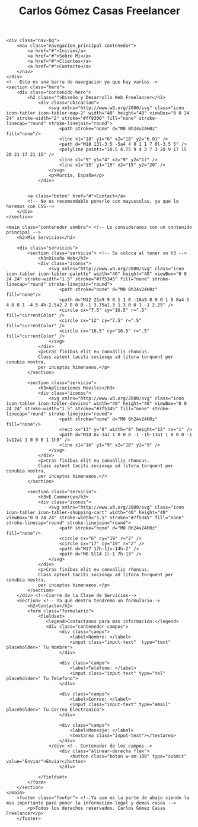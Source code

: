 <!DOCTYPE html>
<html lang="es"> <!--"poner el idioma: Español"-->
<head>
    <meta charset="UTF-8"> <!--Codifico de -->
    <meta http-equiv="X-UA-Compatible" content="IE=edge">
    <meta name="viewport" content="width=device-width, initial-scale=1.0">
    <title>Diseñador Freelancer</title>
    <!--Para que cargue mas rapido la pagina web "rel = preload"-->
    <link rel="preload" href="css/normalize.css">
    <!--Para que en todos los navegadores web se vea de la misma forma-->
    <!--Nota: Cada vez que cambie de version cambia archivo-->
    <!--<link href="https://fonts.googleapis.com/css2?family=Anton&display=swap" rel="stylesheet">-->
    <link href="https://fonts.googleapis.com/css2?family=Anton&display=swap" rel="stylesheet">
    <link rel="stylesheet" href="css/style.css">
    
</head>
<body>
    <header>
        <h1 class="titulo">Carlos Gómez Casas <span>Freelancer</span></h1>
    </header>

    <div class="nav-bg">
        <nav class="navegacion_principal contenedor">
            <a href="#">Inicio</a>
            <a href="#">Sobre Mi</a>
            <a href="#">Clientes</a>
            <a href="#">Contacto</a>
        </nav>
    </div> 
    <!-- Esto es una barra de navegacion ya que hay varios-->
    <section class="hero">
        <div class="contenido-hero">     
            <h2 class="">Diseño y Desarrollo Web Freelancer</h2>
                <div class="ubicacion">
                    <svg xmlns="http://www.w3.org/2000/svg" class="icon icon-tabler icon-tabler-map-2" width="48" height="48" viewBox="0 0 24 24" stroke-width="2" stroke="#ff9300" fill="none" stroke-linecap="round" stroke-linejoin="round">
                        <path stroke="none" d="M0 0h24v24H0z" fill="none"/>
                        <line x1="18" y1="6" x2="18" y2="6.01" />
                        <path d="M18 13l-3.5 -5a4 4 0 1 1 7 0l-3.5 5" />
                        <polyline points="10.5 4.75 9 4 3 7 3 20 9 17 15 20 21 17 21 15" />
                        <line x1="9" y1="4" x2="9" y2="17" />
                        <line x1="15" y1="15" x2="15" y2="20" />
                    </svg>
                    <p>Murcia, España</p>
                </div>
                

            <a class="boton" href="#">Contact</a>
            <!-- No es recomendable ponerlo con mayusculas, ya que lo haremos con CSS-->
        </div>
    </section>

    <main class="contenedor sombra"> <!-- Lo consideramos con un contenido principal -->
        <h2>Mis Servicios</h2>

        <div class="servicios">
            <section class="servicio"> <!-- Se coloca al tener un h3 -->
                <h3>Diseño Web</h3>
                <div class="iconos">
                    <svg xmlns="http://www.w3.org/2000/svg" class="icon icon-tabler icon-tabler-palette" width="40" height="40" viewBox="0 0 24 24" stroke-width="1.5" stroke="#7f5345" fill="none" stroke-linecap="round" stroke-linejoin="round">
                        <path stroke="none" d="M0 0h24v24H0z" fill="none"/>
                        <path d="M12 21a9 9 0 1 1 0 -18a9 8 0 0 1 9 8a4.5 4 0 0 1 -4.5 4h-2.5a2 2 0 0 0 -1 3.75a1.3 1.3 0 0 1 -1 2.25" />
                        <circle cx="7.5" cy="10.5" r=".5" fill="currentColor" />
                        <circle cx="12" cy="7.5" r=".5" fill="currentColor" />
                        <circle cx="16.5" cy="10.5" r=".5" fill="currentColor" />
                    </svg>
                </div>
                <p>Cras finibus elit eu convallis rhoncus. 
                Class aptent taciti sociosqu ad litora torquent per conubia nostra, 
                per inceptos himenaeos.</p>
            </section>    
    
            <section class="servicio">
                <h3>Aplicaciones Moviles</h3>
                <div class="iconos">
                    <svg xmlns="http://www.w3.org/2000/svg" class="icon icon-tabler icon-tabler-devices" width="40" height="40" viewBox="0 0 24 24" stroke-width="1.5" stroke="#7f5345" fill="none" stroke-linecap="round" stroke-linejoin="round">
                        <path stroke="none" d="M0 0h24v24H0z" fill="none"/>
                        <rect x="13" y="8" width="8" height="12" rx="1" />
                        <path d="M18 8v-3a1 1 0 0 0 -1 -1h-13a1 1 0 0 0 -1 1v12a1 1 0 0 0 1 1h9" />
                        <line x1="16" y1="9" x2="18" y2="9" />
                    </svg>
                </div>
                <p>Cras finibus elit eu convallis rhoncus. 
                Class aptent taciti sociosqu ad litora torquent per conubia nostra, 
                per inceptos himenaeos.</>
            </section>

            <section class="servicio">
                <h3>E-Commerce</h3>
                <div class="iconos">
                    <svg xmlns="http://www.w3.org/2000/svg" class="icon icon-tabler icon-tabler-shopping-cart" width="40" height="40" viewBox="0 0 24 24" stroke-width="1.5" stroke="#7f5345" fill="none" stroke-linecap="round" stroke-linejoin="round">
                        <path stroke="none" d="M0 0h24v24H0z" fill="none"/>
                        <circle cx="6" cy="19" r="2" />
                        <circle cx="17" cy="19" r="2" />
                        <path d="M17 17h-11v-14h-2" />
                        <path d="M6 5l14 1l-1 7h-13" />
                    </svg>
                </div>
                <p>Cras finibus elit eu convallis rhoncus. 
                Class aptent taciti sociosqu ad litora torquent per conubia nostra, 
                per inceptos himenaeos.</p>
            </section>  
        </div> <!--Cierre de la Clase de Servicios-->       
        <section> <!-- Ya que dentro tendremo un formulario-->
            <h2>Contacto</h2>
            <form class="formulario">
                <fieldset>
                   <legend>Contactanos para mas información:</legend> 
                   <div class="contenedor-campos"> 
                        <div class="campo">
                            <label>Nombre: </label> 
                            <input class="input-text"  type="text" placeholder=" Tu Nombre"> 
                        </div>
                        
                        <div class="campo">
                            <label>Teléfono: </label> 
                            <input class="input-text" type="tel" placeholder=" Tu Telefono">
                        </div>
                        
                        <div class="campo">
                            <label>Correo: </label> 
                            <input class="input-text" type="email" placeholder=" Tu Correo Electronico">  
                        </div>

                        <div class="campo">
                            <label>Mensaje: </label> 
                            <textarea class="input-text"></textarea>
                        </div>
                    </div> <!-- Contenedor de los campos-->
                        <div class="alinear-derecha flex">
                            <button class="boton w-sm-100" type="submit" value="Enviar">Enviar</button>
                        </div> 
                           
                </fieldset>
            </form>
        </section>
    </main>        
        <footer class="footer"> <!--Ya que es la parte de abajo siendo la mas importante para poner la información legal y demas cosas -->
            <p>Todos los derechos reservados. Carlos Gómez Casas Freelancer</p>
        </footer> 
</body>
</html>